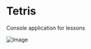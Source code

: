 # Tetris
Console application for lessons

![Image](https://telegra.ph/file/6448e1c064597f060285a.png "Screenshot")
